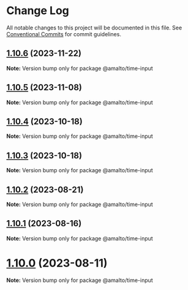 # Change Log

All notable changes to this project will be documented in this file.
See [Conventional Commits](https://conventionalcommits.org) for commit guidelines.

## [1.10.6](https://github.com/amalto/platform6-ui-components/compare/@amalto/time-input@1.10.5...@amalto/time-input@1.10.6) (2023-11-22)

**Note:** Version bump only for package @amalto/time-input

## [1.10.5](https://github.com/amalto/platform6-ui-components/compare/@amalto/time-input@1.10.4...@amalto/time-input@1.10.5) (2023-11-08)

**Note:** Version bump only for package @amalto/time-input

## [1.10.4](https://github.com/amalto/platform6-ui-components/compare/@amalto/time-input@1.10.3...@amalto/time-input@1.10.4) (2023-10-18)

**Note:** Version bump only for package @amalto/time-input

## [1.10.3](https://github.com/amalto/platform6-ui-components/compare/@amalto/time-input@1.10.2...@amalto/time-input@1.10.3) (2023-10-18)

**Note:** Version bump only for package @amalto/time-input

## [1.10.2](https://github.com/amalto/platform6-ui-components/compare/@amalto/time-input@1.10.1...@amalto/time-input@1.10.2) (2023-08-21)

**Note:** Version bump only for package @amalto/time-input

## [1.10.1](https://github.com/amalto/platform6-ui-components/compare/@amalto/time-input@1.10.0...@amalto/time-input@1.10.1) (2023-08-16)

**Note:** Version bump only for package @amalto/time-input

# [1.10.0](https://github.com/amalto/platform6-ui-components/compare/@amalto/time-input@1.9.89...@amalto/time-input@1.10.0) (2023-08-11)

**Note:** Version bump only for package @amalto/time-input
